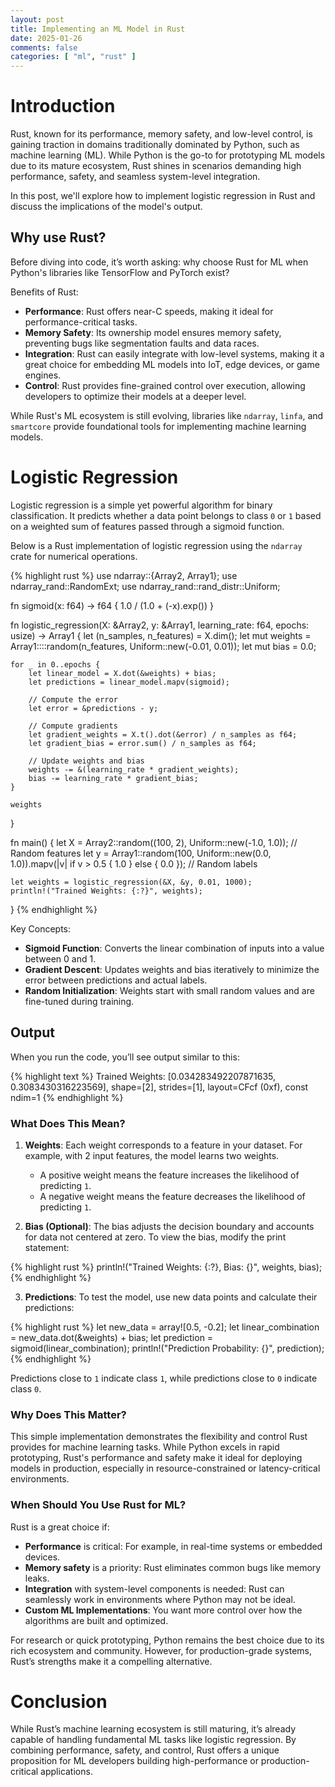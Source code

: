 ```yaml
---
layout: post
title: Implementing an ML Model in Rust
date: 2025-01-26
comments: false
categories: [ "ml", "rust" ]
---
```


# Introduction

Rust, known for its performance, memory safety, and low-level control, is gaining traction in domains traditionally 
dominated by Python, such as machine learning (ML). While Python is the go-to for prototyping ML models due to its 
mature ecosystem, Rust shines in scenarios demanding high performance, safety, and seamless system-level integration. 

In this post, we'll explore how to implement logistic regression in Rust and discuss the implications of the model's 
output.

## Why use Rust?

Before diving into code, it’s worth asking: why choose Rust for ML when Python's libraries like TensorFlow and PyTorch 
exist?

Benefits of Rust:

* **Performance**: Rust offers near-C speeds, making it ideal for performance-critical tasks.
* **Memory Safety**: Its ownership model ensures memory safety, preventing bugs like segmentation faults and data races.
* **Integration**: Rust can easily integrate with low-level systems, making it a great choice for embedding ML models into IoT, edge devices, or game engines.
* **Control**: Rust provides fine-grained control over execution, allowing developers to optimize their models at a deeper level.

While Rust's ML ecosystem is still evolving, libraries like `ndarray`, `linfa`, and `smartcore` provide foundational 
tools for implementing machine learning models.

# Logistic Regression

Logistic regression is a simple yet powerful algorithm for binary classification. It predicts whether a data point 
belongs to class `0` or `1` based on a weighted sum of features passed through a sigmoid function.

Below is a Rust implementation of logistic regression using the `ndarray` crate for numerical operations.

{% highlight rust %}
use ndarray::{Array2, Array1};
use ndarray_rand::RandomExt;
use ndarray_rand::rand_distr::Uniform;

fn sigmoid(x: f64) -> f64 {
    1.0 / (1.0 + (-x).exp())
}

fn logistic_regression(X: &Array2<f64>, y: &Array1<f64>, learning_rate: f64, epochs: usize) -> Array1<f64> {
    let (n_samples, n_features) = X.dim();
    let mut weights = Array1::<f64>::random(n_features, Uniform::new(-0.01, 0.01));
    let mut bias = 0.0;

    for _ in 0..epochs {
        let linear_model = X.dot(&weights) + bias;
        let predictions = linear_model.mapv(sigmoid);

        // Compute the error
        let error = &predictions - y;

        // Compute gradients
        let gradient_weights = X.t().dot(&error) / n_samples as f64;
        let gradient_bias = error.sum() / n_samples as f64;

        // Update weights and bias
        weights -= &(learning_rate * gradient_weights);
        bias -= learning_rate * gradient_bias;
    }

    weights
}

fn main() {
    let X = Array2::random((100, 2), Uniform::new(-1.0, 1.0)); // Random features
    let y = Array1::random(100, Uniform::new(0.0, 1.0)).mapv(|v| if v > 0.5 { 1.0 } else { 0.0 }); // Random labels

    let weights = logistic_regression(&X, &y, 0.01, 1000);
    println!("Trained Weights: {:?}", weights);
}
{% endhighlight %}

Key Concepts:

* **Sigmoid Function**: Converts the linear combination of inputs into a value between 0 and 1.
* **Gradient Descent**: Updates weights and bias iteratively to minimize the error between predictions and actual labels.
* **Random Initialization**: Weights start with small random values and are fine-tuned during training.

## Output

When you run the code, you’ll see output similar to this:

{% highlight text %}
Trained Weights: [0.034283492207871635, 0.3083430316223569], shape=[2], strides=[1], layout=CFcf (0xf), const ndim=1
{% endhighlight %}

### What Does This Mean?

1. **Weights**: Each weight corresponds to a feature in your dataset. For example, with 2 input features, the model learns two weights.
    * A positive weight means the feature increases the likelihood of predicting `1`.
    * A negative weight means the feature decreases the likelihood of predicting `1`.

2. **Bias (Optional)**: The bias adjusts the decision boundary and accounts for data not centered at zero. To view the bias, modify the print statement:

{% highlight rust %}
println!("Trained Weights: {:?}, Bias: {}", weights, bias);
{% endhighlight %}

3. **Predictions**: To test the model, use new data points and calculate their predictions:

{% highlight rust %}
let new_data = array![0.5, -0.2];
let linear_combination = new_data.dot(&weights) + bias;
let prediction = sigmoid(linear_combination);
println!("Prediction Probability: {}", prediction);
{% endhighlight %}

Predictions close to `1` indicate class `1`, while predictions close to `0` indicate class `0`.

### Why Does This Matter?

This simple implementation demonstrates the flexibility and control Rust provides for machine learning tasks. While 
Python excels in rapid prototyping, Rust's performance and safety make it ideal for deploying models in production, 
especially in resource-constrained or latency-critical environments.

### When Should You Use Rust for ML?

Rust is a great choice if:

* **Performance** is critical: For example, in real-time systems or embedded devices.
* **Memory safety** is a priority: Rust eliminates common bugs like memory leaks.
* **Integration** with system-level components is needed: Rust can seamlessly work in environments where Python may not be ideal.
* **Custom ML Implementations**: You want more control over how the algorithms are built and optimized.

For research or quick prototyping, Python remains the best choice due to its rich ecosystem and community. However, 
for production-grade systems, Rust’s strengths make it a compelling alternative.

# Conclusion

While Rust’s machine learning ecosystem is still maturing, it’s already capable of handling fundamental ML tasks like 
logistic regression. By combining performance, safety, and control, Rust offers a unique proposition for ML developers 
building high-performance or production-critical applications. 
